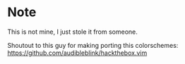 # Note

This is not mine, I just stole it from someone.

Shoutout to this guy for making porting this colorschemes: https://github.com/audibleblink/hackthebox.vim
